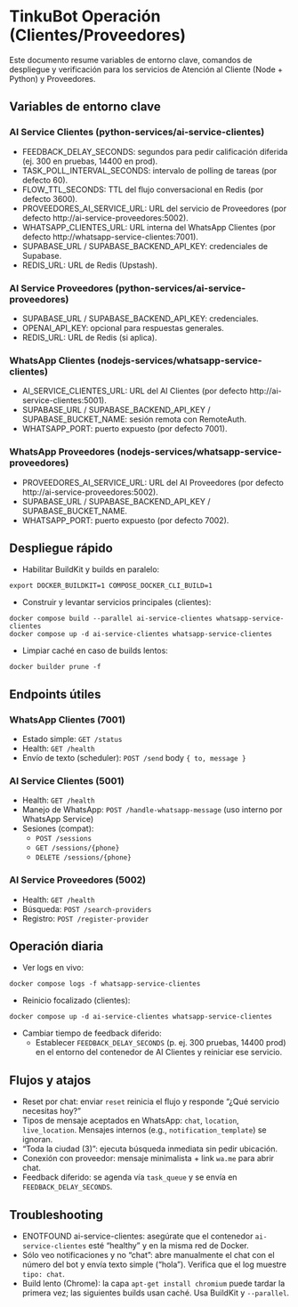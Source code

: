 # TinkuBot Operación (Clientes/Proveedores)

Este documento resume variables de entorno clave, comandos de despliegue y verificación para los servicios de Atención al Cliente (Node + Python) y Proveedores.

## Variables de entorno clave

### AI Service Clientes (python-services/ai-service-clientes)
- FEEDBACK_DELAY_SECONDS: segundos para pedir calificación diferida (ej. 300 en pruebas, 14400 en prod).
- TASK_POLL_INTERVAL_SECONDS: intervalo de polling de tareas (por defecto 60).
- FLOW_TTL_SECONDS: TTL del flujo conversacional en Redis (por defecto 3600).
- PROVEEDORES_AI_SERVICE_URL: URL del servicio de Proveedores (por defecto http://ai-service-proveedores:5002).
- WHATSAPP_CLIENTES_URL: URL interna del WhatsApp Clientes (por defecto http://whatsapp-service-clientes:7001).
- SUPABASE_URL / SUPABASE_BACKEND_API_KEY: credenciales de Supabase.
- REDIS_URL: URL de Redis (Upstash).

### AI Service Proveedores (python-services/ai-service-proveedores)
- SUPABASE_URL / SUPABASE_BACKEND_API_KEY: credenciales.
- OPENAI_API_KEY: opcional para respuestas generales.
- REDIS_URL: URL de Redis (si aplica).

### WhatsApp Clientes (nodejs-services/whatsapp-service-clientes)
- AI_SERVICE_CLIENTES_URL: URL del AI Clientes (por defecto http://ai-service-clientes:5001).
- SUPABASE_URL / SUPABASE_BACKEND_API_KEY / SUPABASE_BUCKET_NAME: sesión remota con RemoteAuth.
- WHATSAPP_PORT: puerto expuesto (por defecto 7001).

### WhatsApp Proveedores (nodejs-services/whatsapp-service-proveedores)
- PROVEEDORES_AI_SERVICE_URL: URL del AI Proveedores (por defecto http://ai-service-proveedores:5002).
- SUPABASE_URL / SUPABASE_BACKEND_API_KEY / SUPABASE_BUCKET_NAME.
- WHATSAPP_PORT: puerto expuesto (por defecto 7002).

## Despliegue rápido

- Habilitar BuildKit y builds en paralelo:
```
export DOCKER_BUILDKIT=1 COMPOSE_DOCKER_CLI_BUILD=1
```
- Construir y levantar servicios principales (clientes):
```
docker compose build --parallel ai-service-clientes whatsapp-service-clientes
docker compose up -d ai-service-clientes whatsapp-service-clientes
```
- Limpiar caché en caso de builds lentos:
```
docker builder prune -f
```

## Endpoints útiles

### WhatsApp Clientes (7001)
- Estado simple: `GET /status`
- Health: `GET /health`
- Envío de texto (scheduler): `POST /send` body `{ to, message }`

### AI Service Clientes (5001)
- Health: `GET /health`
- Manejo de WhatsApp: `POST /handle-whatsapp-message` (uso interno por WhatsApp Service)
- Sesiones (compat):
  - `POST /sessions`
  - `GET /sessions/{phone}`
  - `DELETE /sessions/{phone}`

### AI Service Proveedores (5002)
- Health: `GET /health`
- Búsqueda: `POST /search-providers`
- Registro: `POST /register-provider`

## Operación diaria

- Ver logs en vivo:
```
docker compose logs -f whatsapp-service-clientes
```
- Reinicio focalizado (clientes):
```
docker compose up -d ai-service-clientes whatsapp-service-clientes
```
- Cambiar tiempo de feedback diferido:
  - Establecer `FEEDBACK_DELAY_SECONDS` (p. ej. 300 pruebas, 14400 prod) en el entorno del contenedor de AI Clientes y reiniciar ese servicio.

## Flujos y atajos

- Reset por chat: enviar `reset` reinicia el flujo y responde “¿Qué servicio necesitas hoy?”
- Tipos de mensaje aceptados en WhatsApp: `chat`, `location`, `live_location`. Mensajes internos (e.g., `notification_template`) se ignoran.
- “Toda la ciudad (3)”: ejecuta búsqueda inmediata sin pedir ubicación.
- Conexión con proveedor: mensaje minimalista + link `wa.me` para abrir chat.
- Feedback diferido: se agenda vía `task_queue` y se envía en `FEEDBACK_DELAY_SECONDS`.

## Troubleshooting

- ENOTFOUND ai-service-clientes: asegúrate que el contenedor `ai-service-clientes` esté “healthy” y en la misma red de Docker.
- Sólo veo notificaciones y no “chat”: abre manualmente el chat con el número del bot y envía texto simple (“hola”). Verifica que el log muestre `tipo: chat`.
- Build lento (Chrome): la capa `apt-get install chromium` puede tardar la primera vez; las siguientes builds usan caché. Usa BuildKit y `--parallel`.

